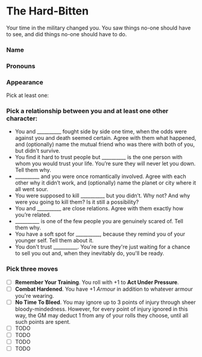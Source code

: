 # The Hard-Bitten

Your time in the military changed you. You saw things no-one should have to see, and did things no-one should have to do. 

### Name 
  

### Pronouns 
   

### Appearance
Pick at least one:


### Pick a relationship between you and at least one other character:
- You and __________ fought side by side one time, when the odds were against you and death seemed certain. Agree with them what happened, and (optionally) name the mutual friend who was there with both of you, but didn't survive.
- You find it hard to trust people but __________ is the one person with whom you would trust your life. You’re sure they will never let you down. Tell them why.
- __________ and you were once romantically involved.  Agree with each other why it didn’t work, and (optionally) name the planet or city where it all went sour.
- You were supposed to kill __________ but you didn’t. Why not? And why were you going to kill them? Is it still a possibility?
- You and __________ are close relations. Agree with them exactly how you’re related.
- __________ is one of the few people you are genuinely scared of. Tell them why.
- You have a soft spot for __________, because they remind you of your younger self. Tell them about it.
- You don't trust __________. You're sure they're just waiting for a chance to sell you out and, when they inevitably do, you'll be ready.

### Pick three moves
- [ ] __Remember Your Training__. You roll with +1 to __Act Under Pressure__.
- [ ] __Combat Hardened__. You have +1 _Armour_ in addition to whatever armour you're wearing.
- [ ] __No Time To Bleed__. You may ignore up to 3 points of injury through sheer bloody-mindedness. However, for every point of injury ignored in this way, the GM may deduct 1 from any of your rolls they choose, until all such points are spent.
- [ ] TODO
- [ ] TODO
- [ ] TODO
- [ ] TODO
